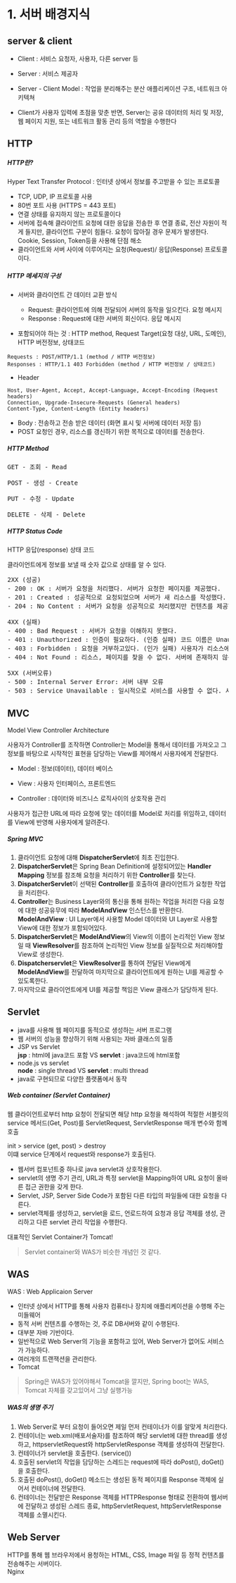 # 1. 서버 배경지식

## server & client

- Client : 서비스 요청자, 사용자, 다른 server 등

- Server : 서비스 제공자

- Server - Client Model : 작업을 분리해주는 분산 애플리케이션 구조, 네트워크 아키텍쳐

- Client가 사용자 입력에 초점을 맞춘 반면, Server는 공유 데이터의 처리 및 저장, 웹 페이지 지원, 또는 네트워크 활동 관리 등의 역할을 수행한다

## HTTP
##### HTTP란?
Hyper Text Transfer Protocol : 인터넷 상에서 정보를 주고받을 수 있는 프로토콜

- TCP, UDP, IP 프로토콜 사용
- 80번 포트 사용 (HTTPS = 443 포트)  
- 연결 상태를 유지하지 않는 프로토콜이다  
- 서버에 접속해 클라이언트 요청에 대한 응답을 전송한 후 연결 종료, 전산 자원이 적게 들지만, 클라이언트 구분이 힘들다. 요청이 많아질 경우 문제가 발생한다. Cookie, Session, Token등을 사용해 단점 해소  
- 클라이언트와 서버 사이에 이루어지는 요청(Request)/ 응답(Response) 프로토콜이다.  

##### HTTP 메세지의 구성

- 서버와 클라이언트 간 데이터 교환 방식
  +  Request: 클라이언트에 의해 전달되어 서버의 동작을 일으킨다. 요청 메시지   
  +  Response : Request에 대한 서버의 회신이다. 응답 메시지  

- 포함되어야 하는 것 : HTTP method, Request Target(요청 대상, URL, 도메인), HTTP 버전정보, 상태코드

<pre><code>Requests : POST/HTTP/1.1 (method / HTTP 버전정보)
Responses : HTTP/1.1 403 Forbidden (method / HTTP 버전정보 / 상태코드)</code></pre>

- Header

<pre><code>Host, User-Agent, Accept, Accept-Language, Accept-Encoding (Request headers)
Connection, Upgrade-Insecure-Requests (General headers)
Content-Type, Content-Length (Entity headers)</code></pre>

+ Body : 전송하고 전송 받은 데이터 (화면 표시 및 서버에 데이터 저장 등)  
+ POST 요청인 경우, 리소스를 갱신하기 위한 목적으로 데이터를 전송한다.

##### HTTP Method
<pre>
GET - 조회 - Read

POST - 생성 - Create

PUT - 수정 - Update

DELETE - 삭제 - Delete</pre>

##### HTTP Status Code

HTTP 응답(response) 상태 코드

클라이언트에게 정보를 보낼 때 숫자 값으로 상태를 알 수 있다.

<pre>
2XX (성공)
- 200 : OK : 서버가 요청을 처리했다. 서버가 요청한 페이지를 제공했다.
- 201 : Created : 성공적으로 요청되었으며 서버가 새 리소스를 작성했다.
- 204 : No Content : 서버가 요청을 성공적으로 처리했지만 컨텐츠를 제공하지 않는다.

4XX (실패)
- 400 : Bad Request : 서버가 요청을 이해하지 못했다.
- 401 : Unauthorized : 인증이 필요하다. (인증 실패) 코드 이름은 Unauthorized(권한없음)이지만 실제뜻은 Unauthenticated(인증 안됨)에 가깝다 
- 403 : Forbidden : 요청을 거부하고있다. (인가 실패) 사용자가 리소스에 대한 필요 권한을 갖고있지 않다.
- 404 : Not Found : 리소스, 페이지를 찾을 수 없다. 서버에 존재하지 않는 페이지에 대한 요청

5XX (서버오류)
- 500 : Internal Server Error: 서버 내부 오류
- 503 : Service Unavailable : 일시적으로 서비스를 사용할 수 없다. 서버가 오버로드 되거나 유지관리를 위해 다운되었기 때문</pre>

## MVC

Model View Controller Architecture

사용자가 Controller를 조작하면 Controller는 Model을 통해서 데이터를 가져오고 그정보를 바탕으로 시작적인 표현을 담당하는 View를 제어해서 사용자에게 전달한다.

+  Model : 정보(데이터), 데이터 베이스

+ View : 사용자 인터페이스, 프론트엔드

+ Controller : 데이터와 비즈니스 로직사이의 상호작용 관리

사용자가 접근한 URL에 따라 요청에 맞는 데이터를 Model로 처리를 위임하고, 데이터를 View에 반영해 사용자에게 알려준다.

##### Spring MVC

1. 클라이언트 요청에 대해 **DispatcherServlet**에 최초 진입한다.
2. **DispatcherServlet**은 Spring Bean Definition에 설정되어있는 **Handler Mapping** 정보를 참조해 요청을 처리하기 위한 **Controller**를 찾는다.
3. **DispatcherServlet**이 선택된 **Controller**를 호출하여 클라이언트가 요청한 작업을 처리한다.
4. **Controller**는 Business Layer와의 통신을 통해 원하는 작업을 처리한 다음 요청에 대한 성공유무에 따라 **ModelAndView** 인스턴스를 반환한다.  
**ModelAndView** : UI Layer에서 사용할 Model 데이터와 UI Layer로 사용할 View에 대한 정보가 포함되어있다. 
5. **DispatcherServlet**은 **ModelAndView**의 View의 이름이 논리적인 View 정보일 때 **ViewResolver**를 참조하여 논리적인 View 정보를 실질적으로 처리해야할 View로 생성한다.
6. **Dispatcherservlet**은 **ViewResolver**를 통하여 전달된 View에게 **ModelAndView**를 전달하여 마지막으로 클라이언트에게 원하는 UI를 제공할 수 있도록한다.
7. 마지막으로 클라이언트에게 UI를 제공할 책임은 View 클래스가 담당하게 된다.

## Servlet

- java를 사용해 웹 페이지를 동적으로 생성하는 서버 프로그램
- 웹 서버의 성능을 향상하기 위해 사용되는 자바 클래스의 일종
- JSP vs Servlet  
  **jsp** : html에 java코드 포함 VS **servlet** : java코드에 html포함
- node.js vs servlet  
  **node** : single thread  VS  **servlet** : multi thread
- java로 구현되므로 다양한 플랫폼에서 동작

##### Web container (Servlet Container)

웹 클라이언트로부터 http 요청이 전달되면 해당 http 요청을 해석하여 적절한 서블릿의 service 메서드(Get, Post)를 ServletRequest, ServletResponse 매개 변수와 함께 호출  

init > service (get, post) > destroy  
이떄 service 단계에서 request와 response가 호출된다.

- 웹서버 컴포넌트중 하나로 java servlet과 상호작용한다.
- servlet의 생명 주기 관리, URL과 특정 servlet을 Mapping하여 URL 요청이 올바른 접근 권한을 갖게 한다.
- Servlet, JSP, Server Side Code가 포함된 다른 타입의 파일들에 대한 요청을 다른다.
- servlet객체를 생성하고, servlet을 로드, 언로드하여 요청과 응답 객체를 생성, 관리하고 다른 servlet 관리 작업을 수행한다.

대표적인 Servlet Container가 Tomcat!

> Servlet container와 WAS가 비슷한 개념인 것 같다.

## WAS

WAS : Web Applicaion Server

- 인터넷 상에서 HTTP를 통해 사용자 컴퓨터나 장치에 애플리케이션을 수행해 주는 미들웨어
- 동적 서버 컨텐츠를 수행하는 것, 주로 DB서버와 같이 수행된다.
- 대부분 자바 기반이다.
- 일반적으로 Web Server의 기능을 포함하고 있어, Web Server가 없어도 서비스가 가능하다.
- 여러개의 트랜잭션을 관리한다.
- Tomcat 

> Spring은 WAS가 있어야해서 Tomcat을 깔지만, Spring boot는 WAS, Tomcat 자체를 갖고있어서 그냥 실행가능

##### WAS의 생명 주기
1. Web Server로 부터 요청이 들어오면 제일 먼저 컨테이너가 이를 알맞게 처리한다.
2. 컨테이너는 web.xml(배포서술자)를 참조하여 해당 servlet에 대한 thread를 생성하고, httpservletRequest와 httpServletResponse 객체를 생성하여 전달한다.
3. 컨테이너가 servlet을 호출한다. (service())
4. 호출된 servlet의 작업을 담당하는 스레드는 request에 따라 doPost(), doGet()을 호출한다.
5. 호출된 doPost(), doGet() 메소드는 생성된 동적 페이지를 Response 객체에 실어서 컨테이너에 전달한다.
6. 컨테이너는 전달받은 Response 객체를 HTTPResponse 형태로 전환하여 웹서버에 전달하고 생성된 스레드 종료, httpServletRequest, httpServletResponse 객체를 소멸시킨다.

## Web Server

HTTP를 통해 웹 브라우저에서 용청하는 HTML, CSS, Image 파일 등 정적 컨텐츠를 전송해주는 서버이다.  
Nginx
